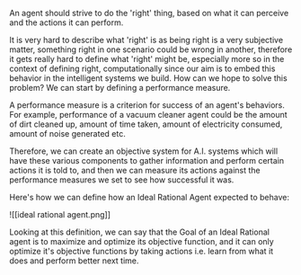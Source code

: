 An agent should strive to do the 'right' thing, based on what it can perceive and the actions it can perform. 

It is very hard to describe what 'right' is as being right is a very subjective matter, something right in one scenario could be wrong in another, therefore it gets really hard to define what 'right' might be, especially more so in the context of defining right, computationally since our aim is to embed this behavior in the intelligent systems we build. How can we hope to solve this problem? We can start by defining a performance measure.

A performance measure is a criterion for success of an agent's behaviors. For example, performance of a vacuum cleaner agent could be the amount of dirt cleaned up, amount of time taken, amount of electricity consumed, amount of noise generated etc. 

Therefore, we can create an objective system for A.I. systems which will have these various components to gather information and perform certain actions it is told to, and then we can measure its actions against the performance measures we set  to see how successful it was.

Here's how we can define how an Ideal Rational Agent expected to behave:

![[ideal rational agent.png]]

Looking at this definition, we can say that the Goal of an Ideal Rational agent is to maximize and optimize its objective function, and it can only optimize it's objective functions by taking actions i.e. learn from what it does and perform better next time. 